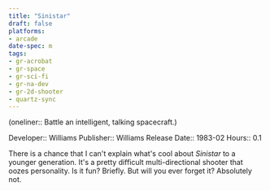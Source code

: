 ```yaml
---
title: "Sinistar"
draft: false
platforms:
- arcade
date-spec: m
tags:
- gr-acrobat
- gr-space
- gr-sci-fi
- gr-na-dev
- gr-2d-shooter 
- quartz-sync
---
```


(oneliner:: Battle an intelligent, talking spacecraft.)

Developer:: Williams
Publisher:: Williams
Release Date:: 1983-02
Hours:: 0.1

There is a chance that I can't explain what's cool about *Sinistar* to a younger generation. It's a pretty difficult multi-directional shooter that oozes personality. Is it fun? Briefly. But will you ever forget it? Absolutely not.